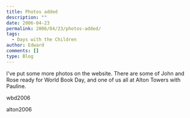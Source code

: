 ```yaml
---
title: Photos added
description: ""
date: 2006-04-23
permalink: 2006/04/23/photos-added/
tags:
  - Days with the Children
author: Edward
comments: []
type: Blog
---
```


I\'ve put some more photos on the website. There are some of John and
Rose ready for World Book Day, and one of us all at Alton Towers with
Pauline.

<wpg2>wbd2006</wpg2>

<wpg2>alton2006</wpg2>

